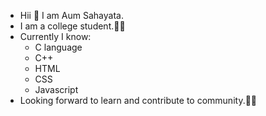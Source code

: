 - Hii 👋 I am Aum Sahayata.
- I am a college student.👨‍🎓
- Currently  I know:
  - C language
  - C++
  - HTML
  - CSS
  - Javascript
- Looking forward to learn and contribute to community.👨‍💻




<!---
AumSahayata/AumSahayata is a ✨ special ✨ repository because its `README.md` (this file) appears on your GitHub profile.
You can click the Preview link to take a look at your changes.
--->
